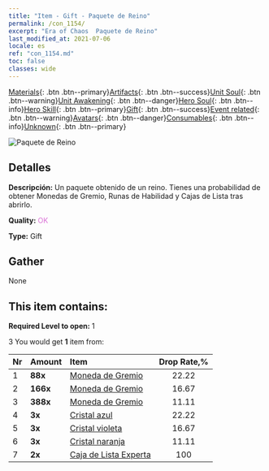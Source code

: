 ```yaml
---
title: "Item - Gift - Paquete de Reino"
permalink: /con_1154/
excerpt: "Era of Chaos  Paquete de Reino"
last_modified_at: 2021-07-06
locale: es
ref: "con_1154.md"
toc: false
classes: wide
---
```

 [Materials](/ItemsES/){: .btn .btn--primary}[Artifacts](/ItemsES/Artifacts/){: .btn .btn--success}[Unit Soul](/ItemsES/UnitSoul/){: .btn .btn--warning}[Unit Awakening](/ItemsES/UnitAwakening/){: .btn .btn--danger}[Hero Soul](/ItemsES/HeroSoul/){: .btn .btn--info}[Hero Skill](/ItemsES/HeroSkill/){: .btn .btn--primary}[Gift](/ItemsES/Gift/){: .btn .btn--success}[Event related](/ItemsES/Events/){: .btn .btn--warning}[Avatars](/ItemsES/Avatars/){: .btn .btn--danger}[Consumables](/ItemsES/Consumables/){: .btn .btn--info}[Unknown](/ItemsES/Unknown/){: .btn .btn--primary}

 ![Paquete de Reino](/images/t/i_907004.png)

## Detalles
 **Descripción:** Un paquete obtenido de un reino. Tienes una probabilidad de obtener Monedas de Gremio, Runas de Habilidad y Cajas de Lista tras abrirlo.

 **Quality:** <span style="color: #DA70D6">OK</span>

 **Type:** Gift

## Gather

  None

## This item contains:

 **Required Level to open:** 1

 3 You would get **1** item  from:

  | Nr | Amount |     Item    | Drop Rate,% |
  |:---|:-------|:------------|:---------:|
  | 1 |  **88x** | [Moneda de Gremio](/ItemsES/con_896/) | 22.22 | 
  | 2 |  **166x** | [Moneda de Gremio](/ItemsES/con_896/) | 16.67 | 
  | 3 |  **388x** | [Moneda de Gremio](/ItemsES/con_896/) | 11.11 | 
  | 4 |  **3x** | [Cristal azul](/ItemsES/con_716/) | 22.22 | 
  | 5 |  **3x** | [Cristal violeta](/ItemsES/con_720/) | 16.67 | 
  | 6 |  **3x** | [Cristal naranja](/ItemsES/con_730/) | 11.11 | 
  | 7 |  **2x** | [Caja de Lista Experta](/ItemsES/con_776/) | 100 | 
